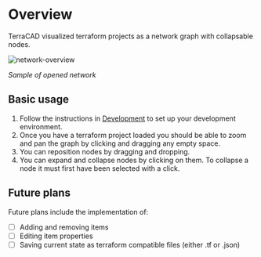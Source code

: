 # Overview

TerraCAD visualized terraform projects as a network graph with collapsable nodes.

![network-overview](/images/network-overview.png)

_Sample of opened network_

## Basic usage

1. Follow the instructions in [Development](./guides/Development) to set up your development environment.
2. Once you have a terraform project loaded you should be able to zoom and pan the graph by clicking and dragging any empty space.
3. You can reposition nodes by dragging and dropping.
4. You can expand and collapse nodes by clicking on them. To collapse a node it must first have been selected with a click.

## Future plans

Future plans include the implementation of:

- [ ] Adding and removing items
- [ ] Editing item properties
- [ ] Saving current state as terraform compatible files (either .tf or .json)
